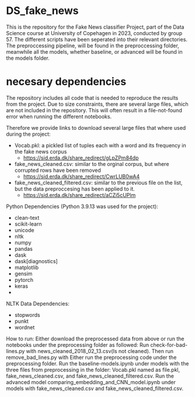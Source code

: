 # DS_fake_news
This is the repository for the Fake News classifier Project, part of the Data Science course at University of Copehagen in 2023, conducted by group 57.
The different scripts have been seperated into their relevant directories. The preproccessing pipeline, will be found in the preproccessing folder,
meanwhile all the models, whether baseline, or advanced will be found in the models folder.


# necesary dependencies
The repository includes all code that is needed to reproduce the results from the project. Due to size constraints, there are several large files,
which are not included in the repository. This will often result in a file-not-found error when running the different notebooks.

Therefore we provide links to download several large files that where used during the project:

- Vocab.pkl: a pickled list of tuples each with a word and its frequency in the fake news corpus
  - https://sid.erda.dk/share_redirect/gLpZPm84dp
- fake_news_cleaned.csv: similar to the orginal corpus, but where corrupted rows have been removed
  - https://sid.erda.dk/share_redirect/CwrLUB0wA4
- fake_news_cleaned_filtered.csv: similar to the previous file on the list, but the data preproccesing has been applied to it.
  - https://sid.erda.dk/share_redirect/aCZi5cUPlm
  
  
Python Dependencies (Python 3.9.13 was used for the project):
  - clean-text
  - scikit-learn
  - unicode
  - nltk
  - numpy
  - pandas
  - dask
  - dask[diagnostics]
  - matplotlib
  - gensim
  - pytorch
  - keras
  - 

NLTK Data Dependencies:
  - stopwords
  - punkt
  - wordnet
  
How to run:
Either download the preprocessed data from above or run the notebooks under the preprocessing folder as followed: Run check-for-bad-lines.py with news_cleaned_2018_02_13.csv(Is not cleaned). Then run remove_bad_lines.py with 
Either run the preprocessing code under the preprocessing folder.
Run the baseline-models.ipynb under models with the three files from preprocessing in the folder: Vocab.pkl named as file.pkl, fake_news_cleaned.csv, and fake_news_cleaned_filtered.csv.
Run the advanced model comparing_embedding_and_CNN_model.ipynb under models with fake_news_cleaned.csv and fake_news_cleaned_filtered.csv.
